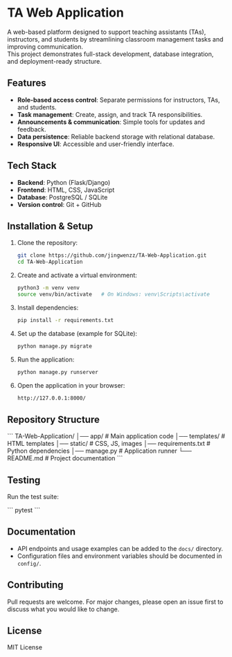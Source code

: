 # TA Web Application

A web-based platform designed to support teaching assistants (TAs), instructors, and students by streamlining classroom management tasks and improving communication.  
This project demonstrates full-stack development, database integration, and deployment-ready structure.



## Features
- **Role-based access control**: Separate permissions for instructors, TAs, and students.  
- **Task management**: Create, assign, and track TA responsibilities.  
- **Announcements & communication**: Simple tools for updates and feedback.  
- **Data persistence**: Reliable backend storage with relational database.  
- **Responsive UI**: Accessible and user-friendly interface.  



## Tech Stack
- **Backend**: Python (Flask/Django)  
- **Frontend**: HTML, CSS, JavaScript  
- **Database**: PostgreSQL / SQLite  
- **Version control**: Git + GitHub  


## Installation & Setup

1. Clone the repository:
   ```bash
   git clone https://github.com/jingwenzz/TA-Web-Application.git
   cd TA-Web-Application

2. Create and activate a virtual environment:
   ```bash
   python3 -m venv venv
   source venv/bin/activate   # On Windows: venv\Scripts\activate

3. Install dependencies:
   ```bash
   pip install -r requirements.txt

4. Set up the database (example for SQLite):
   ```bash
   python manage.py migrate

5. Run the application:
   ```bash
   python manage.py runserver

6. Open the application in your browser:
   ```bash
   http://127.0.0.1:8000/

## Repository Structure

\```
TA-Web-Application/
│── app/              # Main application code
│── templates/        # HTML templates
│── static/           # CSS, JS, images
│── requirements.txt  # Python dependencies
│── manage.py         # Application runner
└── README.md         # Project documentation
\```


## Testing

Run the test suite:

\```
pytest
\```


## Documentation

- API endpoints and usage examples can be added to the `docs/` directory.  
- Configuration files and environment variables should be documented in `config/`.


## Contributing

Pull requests are welcome. For major changes, please open an issue first to discuss what you would like to change.


## License

MIT License
